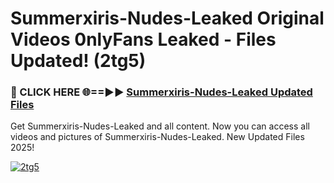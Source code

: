 # Summerxiris-Nudes-Leaked Original Videos 0nlyFans Leaked - Files Updated! (2tg5)

<h3>🔴 CLICK HERE 🌐==►► <a href="https://tinyurl.com/yc6ubb5a" rel="nofollow">Summerxiris-Nudes-Leaked Updated Files</a></h3>

Get Summerxiris-Nudes-Leaked and all content. Now you can access all videos and pictures of Summerxiris-Nudes-Leaked. New Updated Files 2025!

[![2tg5](https://i.imgur.com/7eu0CRL.gif)](https://tinyurl.com/yc6ubb5a)
